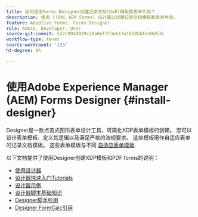 ```yaml
---
title: 如何使用Forms Designer创建记录文档(DoR)模板和表单片段？
description: 使用 [!DNL AEM Forms] 设计器以创建记录文档模板和表单片段。
feature: Adaptive Forms, Forms Designer
role: Admin, Developer, User
source-git-commit: 527c9944929c28a0ef7f3e617ef6185bfed0d536
workflow-type: tm+mt
source-wordcount: '123'
ht-degree: 0%

---
```


# 使用Adobe Experience Manager (AEM) Forms Designer {#install-designer}

Designer是一款点击式图形表单设计工具，可简化XDP表单模板的创建。 您可以设计表单模板、定义其逻辑以及满足严格的法规要求。 这些模板用作自适应表单的记录文档模板。 这些表单模板与不同 [自适应表单模板](template-editor.md).

以下文档提供了使用Designer创建XDP模板和PDF forms的说明：

+ [使用设计器](assets/using-designer-cs.pdf)
+ [设计器快速入门Tutorials](https://helpx.adobe.com/content/dam/help/en/experience-manager/6-5/forms/pdf/designer-quickstart.pdf)
+ [设计器示例](https://helpx.adobe.com/content/dam/help/en/experience-manager/6-5/forms/pdf/designer-samples.pdf)
+ [设计器脚本基础知识](https://helpx.adobe.com/content/dam/help/en/experience-manager/6-5/forms/pdf/scripting-basics.pdf)
+ [Designer脚本引用](https://helpx.adobe.com/content/dam/help/en/experience-manager/6-5/forms/pdf/scripting-reference.pdf)
+ [Designer FormCalc引用](https://helpx.adobe.com/content/dam/help/en/experience-manager/6-5/forms/pdf/formcalc-reference.pdf)
